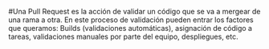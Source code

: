 #Una Pull Request es la acción de validar un código que se va a mergear de una rama a otra. En este proceso de validación pueden entrar los factores que queramos: Builds (validaciones automáticas), asignación de código a tareas, validaciones manuales por parte del equipo, despliegues, etc.

